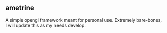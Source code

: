 ## ametrine
A simple opengl framework meant for personal use. Extremely bare-bones, I will update this as my needs develop. 
